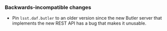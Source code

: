 ### Backwards-incompatible changes

- Pin `lsst.daf.butler` to an older version since the new Butler server that implements the new REST API has a bug that makes it unusable.
